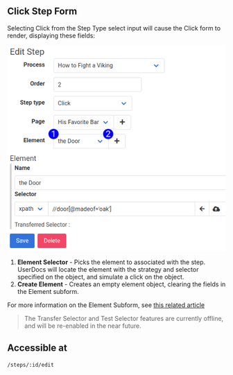## Click Step Form

Selecting Click from the Step Type select input will cause the Click form to render, displaying these fields:

![New Step Form Reference](images/step_form_reference_click.png)

1. **Element Selector** - Picks the element to associated with the step. UserDocs will locate the element with the strategy and selector specified on the object, and simulate a click on the object.
2. **Create Element** - Creates an empty element object, clearing the fields in the Element subform.

For more information on the Element Subform, see [this related article](element_subform.md)

> The Transfer Selector and Test Selector features are currently offline, and will be re-enabled in the near future.

## Accessible at
`/steps/:id/edit`